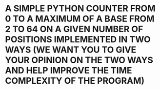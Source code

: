 # A SIMPLE PYTHON COUNTER FROM 0 TO A MAXIMUM OF A BASE FROM 2 TO 64 ON A GIVEN NUMBER OF POSITIONS IMPLEMENTED IN TWO WAYS (WE WANT YOU TO GIVE YOUR OPINION ON THE TWO WAYS AND HELP IMPROVE THE TIME COMPLEXITY OF THE PROGRAM)
